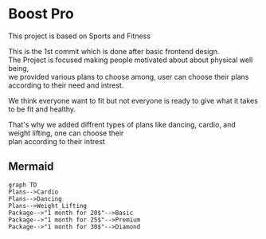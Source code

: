<h1>Boost Pro</h1>
  <p>This project is based on Sports and Fitness  </p>
  <p>This is the 1st commit which is done after basic frontend design.<br>
  The Project is focused making people motivated about about physical well being, <br>
  we provided various plans to choose among, user can choose their plans according to their need and intrest.<br>
  <p>We think everyone want to fit but not everyone is ready to give what it takes to be fit and healthy.</p>
  <p>That's why we added diffrent types of plans like dancing, cardio, and weight lifting, one can choose their <br>
  plan according to their intrest</p>

  ## Mermaid
  ```mermaid
  graph TD
  Plans-->Cardio
  Plans-->Dancing
  Plans-->Weight_Lifting
Package-->"1 month for 20$"-->Basic
Package-->"1 month for 25$"-->Premium
Package-->"1 month for 30$"-->Diamond
```
